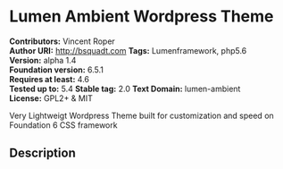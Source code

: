 # Lumen Ambient Wordpress Theme
**Contributors:** Vincent Roper    
**Author URI:** http://bsquadt.com
**Tags:** Lumenframework, php5.6    
**Version:** alpha 1.4  
**Foundation version:** 6.5.1  
**Requires at least:** 4.6   
**Tested up to:** 5.4 
**Stable tag:** 2.0 
**Text Domain:** lumen-ambient  
**License:** GPL2+ & MIT  

Very Lightweigt Wordpress Theme built for customization and speed on Foundation 6 CSS framework

## Description

